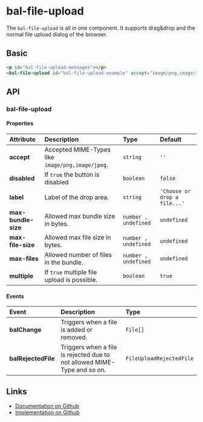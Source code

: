 # bal-file-upload

<!-- START: human documentation top -->

The `bal-file-upload` is all in one component. It supports drag&drop and the normal file upload dialog of the browser.

<!-- END: human documentation top -->

## Basic

<ClientOnly>  <docs-demo-bal-file-upload-45></docs-demo-bal-file-upload-45></ClientOnly>

```html
<p id="bal-file-upload-messages"></p>
<bal-file-upload id="bal-file-upload-example" accept="image/png,image/jpeg" max-files="3" max-file-size="1000000" max-bundle-size="1000000"></bal-file-upload>
```


## API

### bal-file-upload

#### Properties

| Attribute           | Description                                      | Type                 | Default                      |
| :------------------ | :----------------------------------------------- | :------------------- | :--------------------------- |
| **accept**          | Accepted MIME-Types like `image/png,image/jpeg`. | `string`             | `''`                         |
| **disabled**        | If `true` the button is disabled                 | `boolean`            | `false`                      |
| **label**           | Label of the drop area.                          | `string`             | `'Choose or drop a file...'` |
| **max-bundle-size** | Allowed max bundle size in bytes.                | `number , undefined` | `undefined`                  |
| **max-file-size**   | Allowed max file size in bytes.                  | `number , undefined` | `undefined`                  |
| **max-files**       | Allowed number of files in the bundle.           | `number , undefined` | `undefined`                  |
| **multiple**        | If `true` multiple file upload is possible.      | `boolean`            | `true`                       |

#### Events

| Event               | Description                                                              | Type                     |
| :------------------ | :----------------------------------------------------------------------- | :----------------------- |
| **balChange**       | Triggers when a file is added or removed.                                | `File[]`                 |
| **balRejectedFile** | Triggers when a file is rejected due to not allowed MIME-Type and so on. | `FileUploadRejectedFile` |



<!-- START: human documentation bottom -->

<!-- END: human documentation bottom -->


## Links

* [Documentation on Github](https://github.com/baloise/ui-library/blob/master/docs/src/components/components/bal-file-upload.md)
* [Implementation on Github](https://github.com/baloise/ui-library/blob/master/packages/components/src/components/bal-file-upload)

<ClientOnly>
  <docs-component-script tag="balFileUpload"></docs-component-script>
</ClientOnly>
